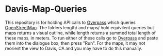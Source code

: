 # Davis-Map-Queries
This repository is for holding API calls to [Overpass](https://overpass-turbo.eu/) which queries [OpenStreetMap](https://www.openstreetmap.org/). The folders length/ and maps/ hold equivilent queries but maps returns a visual outline, while length returns a summed total length of these maps, in meters. To run either of these calls go to [Overpass](https://overpass-turbo.eu/) and paste them into the dialogue box, then press "Run". For the maps, it may not reorient the view to Davis, CA and you may have to do this manually.